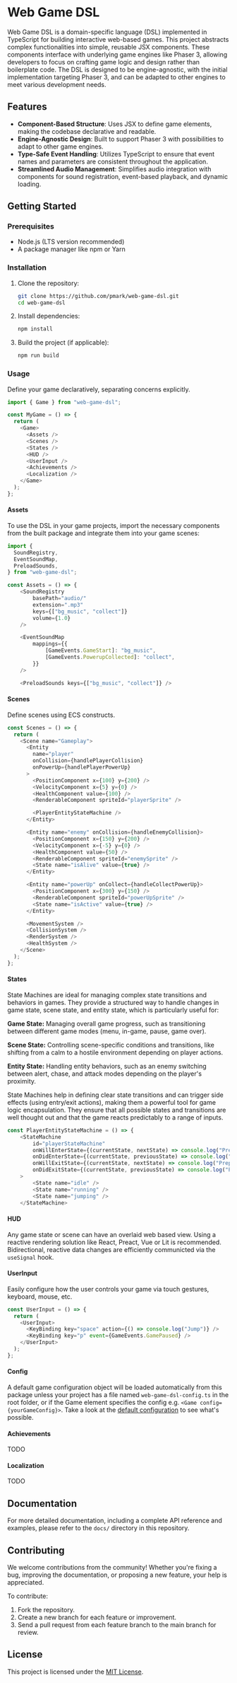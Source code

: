 # Web Game DSL

Web Game DSL is a domain-specific language (DSL) implemented in TypeScript for building interactive web-based games. This project abstracts complex functionalities into simple, reusable JSX components. These components interface with underlying game engines like Phaser 3, allowing developers to focus on crafting game logic and design rather than boilerplate code. The DSL is designed to be engine-agnostic, with the initial implementation targeting Phaser 3, and can be adapted to other engines to meet various development needs.

## Features

- **Component-Based Structure**: Uses JSX to define game elements, making the codebase declarative and readable.
- **Engine-Agnostic Design**: Built to support Phaser 3 with possibilities to adapt to other game engines.
- **Type-Safe Event Handling**: Utilizes TypeScript to ensure that event names and parameters are consistent throughout the application.
- **Streamlined Audio Management**: Simplifies audio integration with components for sound registration, event-based playback, and dynamic loading.

## Getting Started

### Prerequisites

- Node.js (LTS version recommended)
- A package manager like npm or Yarn

### Installation

1. Clone the repository:

   ```bash
   git clone https://github.com/pmark/web-game-dsl.git
   cd web-game-dsl
   ```

2. Install dependencies:

   ```bash
   npm install
   ```

3. Build the project (if applicable):
   ```bash
   npm run build
   ```

### Usage

Define your game declaratively, separating concerns explicitly.

```typescript
import { Game } from "web-game-dsl";

const MyGame = () => {
  return (
    <Game>
      <Assets />
      <Scenes />
      <States />
      <HUD />
      <UserInput />
      <Achievements />
      <Localization />
    </Game>
  );
};
```

#### Assets

To use the DSL in your game projects, import the necessary components from the built package and integrate them into your game scenes:

```typescript
import {
  SoundRegistry,
  EventSoundMap,
  PreloadSounds,
} from "web-game-dsl";

const Assets = () => {
    <SoundRegistry
        basePath="audio/"
        extension=".mp3"
        keys={["bg_music", "collect"]}
        volume={1.0}
    />

    <EventSoundMap
        mappings={{
            [GameEvents.GameStart]: "bg_music",
            [GameEvents.PowerupCollected]: "collect",
        }}
    />

    <PreloadSounds keys={["bg_music", "collect"]} />
```

#### Scenes

Define scenes using ECS constructs.

```typescript
const Scenes = () => {
  return (
    <Scene name="Gameplay">
      <Entity
        name="player"
        onCollision={handlePlayerCollision}
        onPowerUp={handlePlayerPowerUp}
      >
        <PositionComponent x={100} y={200} />
        <VelocityComponent x={5} y={0} />
        <HealthComponent value={100} />
        <RenderableComponent spriteId="playerSprite" />

        <PlayerEntityStateMachine />
      </Entity>

      <Entity name="enemy" onCollision={handleEnemyCollision}>
        <PositionComponent x={150} y={200} />
        <VelocityComponent x={-5} y={0} />
        <HealthComponent value={50} />
        <RenderableComponent spriteId="enemySprite" />
        <State name="isAlive" value={true} />
      </Entity>

      <Entity name="powerUp" onCollect={handleCollectPowerUp}>
        <PositionComponent x={300} y={150} />
        <RenderableComponent spriteId="powerUpSprite" />
        <State name="isActive" value={true} />
      </Entity>

      <MovementSystem />
      <CollisionSystem />
      <RenderSystem />
      <HealthSystem />
    </Scene>
  );
};
```

#### States

State Machines are ideal for managing complex state transitions and behaviors in games. They provide a structured way to handle changes in game state, scene state, and entity state, which is particularly useful for:

**Game State:** Managing overall game progress, such as transitioning between different game modes (menu, in-game, pause, game over).

**Scene State:** Controlling scene-specific conditions and transitions, like shifting from a calm to a hostile environment depending on player actions.

**Entity State:** Handling entity behaviors, such as an enemy switching between alert, chase, and attack modes depending on the player's proximity.

State Machines help in defining clear state transitions and can trigger side effects (using entry/exit actions), making them a powerful tool for game logic encapsulation. They ensure that all possible states and transitions are well thought out and that the game reacts predictably to a range of inputs.

```typescript
const PlayerEntityStateMachine = () => {
    <StateMachine
        id="playerStateMachine"
        onWillEnterState={(currentState, nextState) => console.log("Preparing to switch player states")}
        onDidEnterState={(currentState, previousState) => console.log("Player state activated")}
        onWillExitState={(currentState, nextState) => console.log("Preparing to leave player state")}
        onDidExitState={(currentState, previousState) => console.log("Player state deactivated")}
    >
        <State name="idle" />
        <State name="running" />
        <State name="jumping" />
    </StateMachine>
```

#### HUD

Any game state or scene can have an overlaid web based view. Using a reactive rendering solution like React, Preact, Vue or Lit is recommended. Bidirectional, reactive data changes are efficiently communicted via the `useSignal` hook.

#### UserInput

Easily configure how the user controls your game via touch gestures, keyboard, mouse, etc.

```typescript
const UserInput = () => {
  return (
    <UserInput>
      <KeyBinding key="space" action={() => console.log("Jump")} />
      <KeyBinding key="p" event={GameEvents.GamePaused} />
    </UserInput>
  );
};
```

#### Config

A default game configuration object will be loaded automatically from this package unless your project has a file named `web-game-dsl-config.ts` in the root folder, or if the Game element specifies the config e.g. `<Game config={yourGameConfig}>`. Take a look at the [default configuration](./src/core/default-config.ts) to see what's possible.

#### Achievements

TODO

#### Localization

TODO

## Documentation

For more detailed documentation, including a complete API reference and examples, please refer to the `docs/` directory in this repository.

## Contributing

We welcome contributions from the community! Whether you're fixing a bug, improving the documentation, or proposing a new feature, your help is appreciated.

To contribute:

1. Fork the repository.
2. Create a new branch for each feature or improvement.
3. Send a pull request from each feature branch to the main branch for review.

## License

This project is licensed under the [MIT License](LICENSE).
